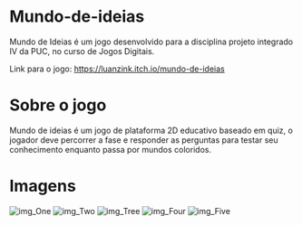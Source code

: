 # Mundo-de-ideias
Mundo de Ideias é um jogo desenvolvido para a disciplina projeto integrado IV da PUC, no curso de Jogos Digitais.

Link para o jogo: https://luanzink.itch.io/mundo-de-ideias

# Sobre o jogo
Mundo de ideias é um jogo  de plataforma 2D educativo baseado em quiz, o jogador deve percorrer a fase e responder as perguntas para testar seu conhecimento enquanto passa por mundos coloridos.

# Imagens
<img src="/img/1.png" alt="img_One"/>
<img src="/img/2.jpeg" alt="img_Two"/>
<img src="/img/3.jpeg" alt="img_Tree"/>
<img src="/img/4.jpg" alt="img_Four"/>
<img src="/img/5.jpg" alt="img_Five"/>

